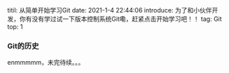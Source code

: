 titil: 从简单开始学习Git
date: 2021-1-4 22:44:06
introduce: 为了和小伙伴开发，你有没有学过试一下版本控制系统Git嘞，赶紧点击开始学习吧！！
tag: Git
top: 1

### Git的历史
enmmmmm，未完待续。。。
